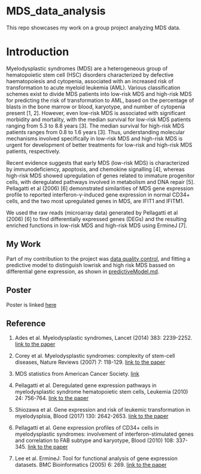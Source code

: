 # MDS_data_analysis
This repo showcases my work on a group project analyzing MDS data.

# Introduction
Myelodysplastic syndromes (MDS) are a heterogeneous group of hematopoietic stem cell (HSC) disorders characterized by defective haematopoiesis and cytopenia, associated with an increased risk of transformation to acute myeloid leukemia (AML). Various classification schemes exist to divide MDS patients into low-risk MDS and high-risk MDS for predicting the risk of transformation to AML, based on the percentage of blasts in the bone marrow or blood, karyotype, and number of cytopenia present [1, 2]. However, even low-risk MDS is associated with significant morbidity and mortality, with the median survival for low-risk MDS patients ranging from 5.3 to 8.8 years [3]. The median survival for high-risk MDS patients ranges from 0.8 to 1.6 years [3]. Thus, understanding molecular mechanisms involved specifically in low-risk MDS and high-risk MDS is urgent for development of better treatments for low-risk and high-risk MDS patients, respectively.

Recent evidence suggests that early MDS (low-risk MDS) is characterized by immunodeficiency, apoptosis, and chemokine signalling [4], whereas high-risk MDS showed upregulation of genes related to immature progenitor cells, with deregulated pathways involved in metabolism and DNA repair [5]. Pellagatti et al (2006) [6] demonstrated similarities of MDS gene expression profile to reported interferon-γ-induced gene expression in normal CD34+ cells, and the two most upregulated genes in MDS, are IFIT1 and IFITM1.

We used the raw reads (microarray data) generated by Pellagatti et al (2006) [6] to find differentially expressed genes (DEGs) and the resulting enriched functions in low-risk MDS and high-risk MDS using ErmineJ [7].

## My Work
Part of my contribution to the project was [data quality control](https://github.com/sherrie9/MDS_data_analysis/blob/master/Data_quality_control.md), and fitting a predictive model to distinguish lowrisk and high risk MDS bassed on differential gene expression, as shown in [predictiveModel.md](https://github.com/sherrie9/MDS_data_analysis/blob/master/predictiveModel.md).

## Poster
Poster is linked [here](https://github.com/sherrie9/Stat540_projects/blob/master/MDS_Poster%20(1).pdf)

Reference
---------

1.  Ades et al. Myelodysplastic syndromes, Lancet (2014) 383: 2239-2252. [link to the paper](https://doi.org/10.1016/S0140-6736(13)61901-7)

2.  Corey et al. Myelodysplastic syndromes: complexity of stem-cell diseases, Nature Reviews (2007) 7: 118-129. [link to the paper](https://www.nature.com/articles/nrc2047)

3.  MDS statistics from American Cancer Society. [link](https://www.cancer.org/cancer/myelodysplastic-syndrome/detection-diagnosis-staging/survival.html)

4.  Pellagatti et al. Deregulated gene expression pathways in myelodysplastic syndrome hematopoietic stem cells, Leukemia (2010) 24: 756-764. [link to the paper](https://www.nature.com/articles/leu201031)

5.  Shiozawa et al. Gene expression and risk of leukemic transformation in myelodysplsia, Blood (2017) 130: 2642-2653. [link to the paper](http://www.bloodjournal.org/content/130/24/2642.long?sso-checked=true)

6.  Pellagatti et al. Gene expression profiles of CD34+ cells in myelodysplastic syndromes: involvement of interferon-stimulated genes and correlation to FAB subtype and karyotype, Blood (2010) 108: 337-345. [link to the paper](http://www.bloodjournal.org/content/108/1/337.long)

7.  Lee et al. ErmineJ: Tool for functional analysis of gene expression datasets. BMC Bioinformatics (2005) 6: 269. [link to the paper](https://bmcbioinformatics.biomedcentral.com/articles/10.1186/1471-2105-6-269)
